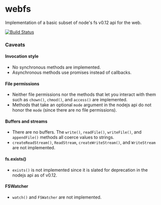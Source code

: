 webfs
=====

Implementation of a basic subset of node's fs v0.12 api for the web.

[![Build Status](https://travis-ci.org/gaye/webfs.png?branch=master)](https://travis-ci.org/gaye/webfs)

### Caveats

#### Invocation style

+ No synchronous methods are implemented.
+ Asynchronous methods use promises instead of callbacks.

#### File permissions

+ Neither file permissions nor the methods that let you interact with
  them such as `chown()`, `chmod()`, and `access()` are implemented.
+ Methods that take an optional `mode` argument in the nodejs api do not
  honor the `mode` (since there are no file permissions).

#### Buffers and streams

+ There are no buffers. The `write()`, `readFile()`, `writeFile()`, and
  `appendFile()` methods all coerce values to strings.
+ `createReadStream()`, `ReadStream`, `createWriteStream()`, and
  `WriteStream` are not implemented.

#### fs.exists()

+ `exists()` is not implemented since it is slated for deprecation in
  the nodejs api as of v0.12.

#### FSWatcher

+ `watch()` and `FSWatcher` are not implemented.
